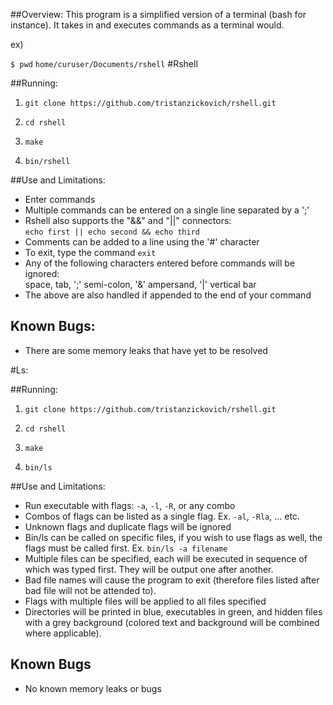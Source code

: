 ##Overview:
This program is a simplified version of a terminal (bash for instance).
It takes in and executes commands as a terminal would.

ex)

``$ pwd``
``home/curuser/Documents/rshell``
#Rshell

##Running:
1) ``git clone https://github.com/tristanzickovich/rshell.git``

2) ``cd rshell``

3) ``make``

4) ``bin/rshell``


##Use and Limitations:
* Enter commands
* Multiple commands can be entered on a single line separated by a ';'
* Rshell also supports the "&&" and "||" connectors:<br />
`echo first || echo second && echo third`
* Comments can be added to a line using the '#' character
* To exit, type the command `exit`
* Any of the following characters entered before commands will be ignored:<br />
space, tab, ';' semi-colon, '&' ampersand, '|' vertical bar
* The above are also handled if appended to the end of your command

## Known Bugs:
* There are some memory leaks that have yet to be resolved 

#Ls:

##Running:
1) ``git clone https://github.com/tristanzickovich/rshell.git``

2) ``cd rshell``

3) ``make``

4) ``bin/ls``


##Use and Limitations:
* Run executable with flags: `-a`, `-l`, `-R`, or any combo
* Combos of flags can be listed as a single flag. Ex. `-al`, `-Rla`, ... etc.
* Unknown flags and duplicate flags will be ignored
* Bin/ls can be called on specific files, if you wish to use flags as well, 
	the flags must be called first. Ex. `bin/ls -a filename`
* Multiple files can be specified, each will be executed in sequence of which was typed first.
	They will be output one after another. 
* Bad file names will cause the program to exit (therefore files listed after bad file will not be attended to). 
* Flags with multiple files will be applied to all files specified
* Directories will be printed in blue, executables in green,
	and hidden files with a grey background (colored text and background
	will be combined where applicable).

## Known Bugs
* No known memory leaks or bugs
